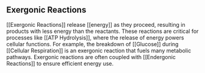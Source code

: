 ## Exergonic Reactions  
[[Exergonic Reactions]] release [[energy]] as they proceed, resulting in products with less energy than the reactants. These reactions are critical for processes like [[ATP Hydrolysis]], where the release of energy powers cellular functions. For example, the breakdown of [[Glucose]] during [[Cellular Respiration]] is an exergonic reaction that fuels many metabolic pathways. Exergonic reactions are often coupled with [[Endergonic Reactions]] to ensure efficient energy use.